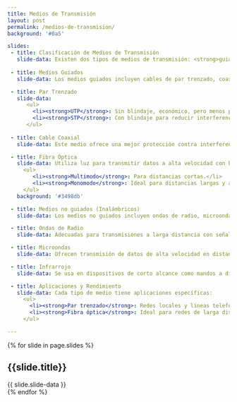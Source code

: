 ```yaml
---
title: Medios de Transmisión
layout: post
permalink: /medios-de-transmision/
background: '#0a5'

slides:
 - title: Clasificación de Medios de Transmisión
   slide-data: Existen dos tipos de medios de transmisión: <strong>guiados</strong> e <strong>inalámbricos</strong>, cada uno con características distintas para diferentes aplicaciones.
     
 - title: Medios Guiados
   slide-data: Los medios guiados incluyen cables de par trenzado, coaxial y fibra óptica, adecuados para transmisión de datos en redes locales y de larga distancia.

 - title: Par Trenzado
   slide-data: 
      <ul>
        <li><strong>UTP</strong>: Sin blindaje, económico, pero menos protegido contra interferencias.</li>
        <li><strong>STP</strong>: Con blindaje para reducir interferencias, aunque es más caro y voluminoso.</li>
      </ul>
   
 - title: Cable Coaxial
   slide-data: Este medio ofrece una mejor protección contra interferencias en comparación con el par trenzado. Se usa en redes de TV y Ethernet. Existen varias categorías específicas para aplicaciones distintas.

 - title: Fibra Óptica
   slide-data: Utiliza luz para transmitir datos a alta velocidad con baja atenuación. Hay dos tipos principales:
     <ul>
        <li><strong>Multimodo</strong>: Para distancias cortas.</li>
        <li><strong>Monomodo</strong>: Ideal para distancias largas y ancho de banda elevado.</li>
     </ul>
   background: '#3498db'

 - title: Medios no guiados (Inalámbricos)
   slide-data: Los medios no guiados incluyen ondas de radio, microondas e infrarrojo, útiles en comunicaciones de corta y larga distancia sin necesidad de cables físicos.

 - title: Ondas de Radio
   slide-data: Adecuadas para transmisiones a larga distancia con señales omnidireccionales, útiles en radio AM, FM y televisión.

 - title: Microondas
   slide-data: Ofrecen transmisión de datos de alta velocidad en distancias largas. Necesitan una línea de vista entre las antenas.

 - title: Infrarrojo
   slide-data: Se usa en dispositivos de corto alcance como mandos a distancia. No atraviesa paredes, lo que ayuda a evitar interferencias en espacios cerrados.

 - title: Aplicaciones y Rendimiento
   slide-data: Cada tipo de medio tiene aplicaciones específicas:
     <ul>
       <li><strong>Par trenzado</strong>: Redes locales y líneas telefónicas.</li>
       <li><strong>Fibra óptica</strong>: Ideal para redes de larga distancia por su velocidad y baja interferencia.</li>
     </ul>

---
```


{% for slide in page.slides %}                 
<section data-background="{% if slide.image %}{{slide.image}}{% elsif slide.background %}{{slide.background}}{% else %}{{page.background}}{% endif %}">
        <h1>{{slide.title}}</h1>{{ slide.slide-data }}
</section>               
{% endfor %}
